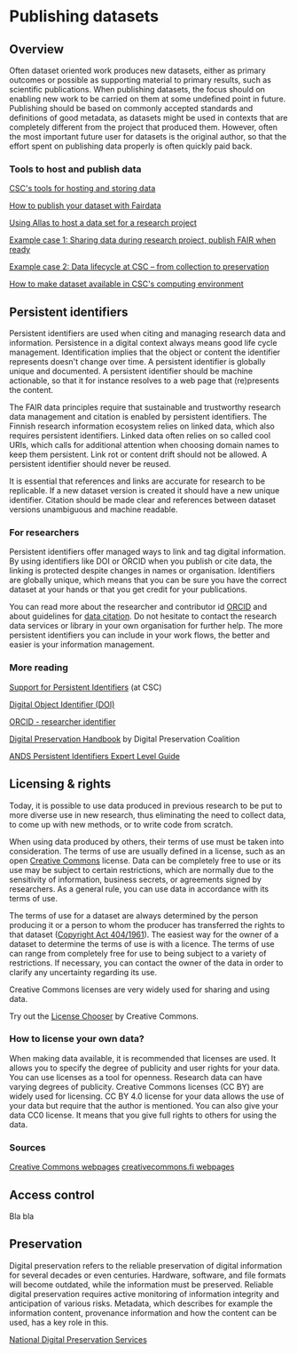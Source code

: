 # Publishing datasets

<a name="header1"></a>
## Overview

Often dataset oriented work produces new datasets, either as primary outcomes or possible as supporting material to primary results, such as scientific publications. 
When publishing datasets, the focus should on enabling new work to be carried on them at some undefined point in future. Publishing should be based on commonly accepted 
standards and definitions of good metadata, as datasets might be used in contexts that are completely different from the project that produced them. However, often the 
most important future user for datasets is the original author, so that the effort spent on publishing data properly is often quickly paid back.

### Tools to host and publish data

[CSC's tools for hosting and storing data](https://research.csc.fi/en/service-catalog#store)

[How to publish your dataset with Fairdata](https://www.fairdata.fi/en/user-guides/fairdata-quick-guide/)

[Using Allas to host a data set for a research project](../Allas/allas_project_example/)

[Example case 1: Sharing data during research project, publish FAIR when ready](https://research.csc.fi/example-case-1)

[Example case 2: Data lifecycle at CSC – from collection to preservation](https://research.csc.fi/example-case-2)

[How to make dataset available in CSC's computing environment](https://research.csc.fi/en/gis_data_in_csc_computing_env)

<a name="header2"></a>
## Persistent identifiers

Persistent identifiers are used when citing and managing research data and information. Persistence in a digital context always means good life cycle management. Identification implies that the object or content the identifier represents doesn't change over time. A persistent identifier is globally unique and documented. A persistent identifier should be machine actionable, so that it for instance resolves to a web page that (re)presents the content.

The FAIR data principles require that sustainable and trustworthy research data management and citation is enabled by persistent identifiers. The Finnish research information ecosystem relies on linked data, which also requires persistent identifiers. Linked data often relies on so called cool URIs, which calls for additional attention when choosing domain names to keep them persistent. Link rot or content drift should not be allowed. A persistent identifier should never be reused.

It is essential that references and links are accurate for research to be replicable. If a new dataset version is created it should have a new unique identifier. Citation should be made clear and references between dataset versions unambiguous and machine readable.

### For researchers
Persistent identifiers offer managed ways to link and tag digital information. By using identifiers like DOI or ORCID when you publish or cite data, the linking is protected despite changes in names or organisation. Identifiers are globally unique, which means that you can be sure you have the correct dataset at your hands or that you get credit for your publications.

You can read more about the researcher and contributor id [ORCID](https://researcheridentifier.fi/) and about guidelines for [data citation](https://www.fcrd.fi/). Do not hesitate to contact the research data services or library in your own organisation for further help. The more persistent identifiers you can include in your work flows, the better and easier is your information management.

### More reading

[Support for Persistent Identifiers](https://research.csc.fi/support-for-persistent-identifiers) (at CSC)

[Digital Object Identifier (DOI)](https://www.doi.org/)

[ORCID - researcher identifier](https://researcheridentifier.fi/)

[Digital Preservation Handbook](https://www.dpconline.org/handbook/technical-solutions-and-tools/persistent-identifiers) by Digital Preservation Coalition

[ANDS Persistent Identifiers Expert Level Guide](https://www.ands.org.au/guides/persistent-identifiers-expert)


<a name="header3"></a>
## Licensing & rights

Today, it is possible to use data produced in previous research to be put to more diverse use in new research, thus eliminating the need to collect data, to come up with new methods, or to write code from scratch.

When using data produced by others, their terms of use must be taken into consideration. The terms of use are usually defined in a license, such as an open [Creative Commons](https://creativecommons.org/licenses/) license. Data can be completely free to use or its use may be subject to certain restrictions, which are normally due to the sensitivity of information, business secrets, or agreements signed by researchers. As a general rule, you can use data in accordance with its terms of use.

The terms of use for a dataset are always determined by the person producing it or a person to whom the producer has transferred the rights to that dataset ([Copyright Act 404/1961](http://www.finlex.fi/en/laki/kaannokset/1961/en19610404.pdf)). The easiest way for the owner of a dataset to determine the terms of use is with a licence. The terms of use can range from completely free for use to being subject to a variety of restrictions. If necessary, you can contact the owner of the data in order to clarify any uncertainty regarding its use.

Creative Commons licenses are very widely used for sharing and using data.

Try out the [License Chooser](https://creativecommons.org/choose/) by Creative Commons.

### How to license your own data?
When making data available, it is recommended that licenses are used. It allows you to specify the degree of publicity and user rights for your data. You can use licenses as a tool for openness. Research data can have varying degrees of publicity. Creative Commons licenses (CC BY) are widely used for licensing. CC BY 4.0 license for your data allows the use of your data but require that the author is mentioned. You can also give your data CC0 license. It means that you give full rights to others for using the data.

### Sources

[Creative Commons webpages](https://creativecommons.org/licenses/)
[creativecommons.fi webpages](https://creativecommons.fi/)

<a name="header4"></a>
## Access control

Bla bla

<a name="header5"></a>
## Preservation

Digital preservation refers to the reliable preservation of digital information for several decades or even centuries. Hardware, software, and file formats will become outdated, while the information must be preserved. Reliable digital preservation requires active monitoring of information integrity and anticipation of various risks. Metadata, which describes for example the information content, provenance information and how the content can be used, has a key role in this.

[National Digital Preservation Services](http://digitalpreservation.fi/en) 
